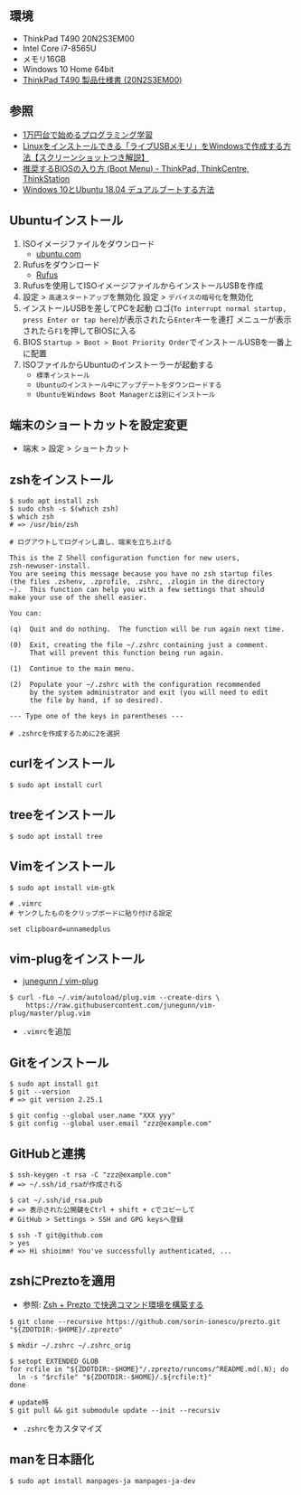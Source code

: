 ## 環境
- ThinkPad T490 20N2S3EM00
- Intel Core i7-8565U
- メモリ16GB
- Windows 10 Home 64bit
- [ThinkPad T490 製品仕様書 (20N2S3EM00)](https://www.lenovo.com/jp/ja/static/catalog/nb-2021-t490_web_0113)

## 参照
- [1万円台で始めるプログラミング学習](https://docs.komagata.org/5755)
- [Linuxをインストールできる「ライブUSBメモリ」をWindowsで作成する方法【スクリーンショットつき解説】](https://linuxfan.info/make-linux-install-usb-on-windows)
- [推奨するBIOSの入り方 (Boot Menu) - ThinkPad, ThinkCentre, ThinkStation](https://support.lenovo.com/jp/ja/solutions/HT500222)
- [Windows 10とUbuntu 18.04 デュアルブートする方法](https://www.pc-koubou.jp/magazine/35542)

## Ubuntuインストール
1. ISOイメージファイルをダウンロード
    - [ubuntu.com](https://jp.ubuntu.com/)
2. Rufusをダウンロード
    - [Rufus](https://rufus.ie/)
3. Rufusを使用してISOイメージファイルからインストールUSBを作成
4. 設定 > `高速スタートアップ`を無効化
   設定 > `デバイスの暗号化`を無効化
5. インストールUSBを差してPCを起動
   ロゴ(`To interrupt normal startup, press Enter or tap here`)が表示されたら`Enter`キーを連打
   メニューが表示されたら`F1`を押してBIOSに入る
6. BIOS `Startup > Boot > Boot Priority Order`でインストールUSBを一番上に配置
7. ISOファイルからUbuntuのインストーラーが起動する
    - `標準インストール`
    - `Ubuntuのインストール中にアップデートをダウンロードする`
    - `UbuntuをWindows Boot Managerとは別にインストール`

## 端末のショートカットを設定変更
- 端末 > 設定 > ショートカット

## zshをインストール
```
$ sudo apt install zsh
$ sudo chsh -s $(which zsh)
$ which zsh
# => /usr/bin/zsh

# ログアウトしてログインし直し、端末を立ち上げる

This is the Z Shell configuration function for new users,
zsh-newuser-install.
You are seeing this message because you have no zsh startup files
(the files .zshenv, .zprofile, .zshrc, .zlogin in the directory
~).  This function can help you with a few settings that should
make your use of the shell easier.

You can:

(q)  Quit and do nothing.  The function will be run again next time.

(0)  Exit, creating the file ~/.zshrc containing just a comment.
     That will prevent this function being run again.

(1)  Continue to the main menu.

(2)  Populate your ~/.zshrc with the configuration recommended
     by the system administrator and exit (you will need to edit
     the file by hand, if so desired).

--- Type one of the keys in parentheses --- 

# .zshrcを作成するために2を選択
```

## curlをインストール
```
$ sudo apt install curl
```

## treeをインストール
```
$ sudo apt install tree
```

## Vimをインストール
```
$ sudo apt install vim-gtk
```

```
# .vimrc
# ヤンクしたものをクリップボードに貼り付ける設定

set clipboard=unnamedplus
```

## vim-plugをインストール
- [junegunn / vim-plug](https://github.com/junegunn/vim-plug)
```
$ curl -fLo ~/.vim/autoload/plug.vim --create-dirs \
    https://raw.githubusercontent.com/junegunn/vim-plug/master/plug.vim
```
- `.vimrc`を追加

## Gitをインストール
```
$ sudo apt install git
$ git --version
# => git version 2.25.1

$ git config --global user.name "XXX yyy"
$ git config --global user.email "zzz@example.com"
```

## GitHubと連携
```
$ ssh-keygen -t rsa -C "zzz@example.com"
# => ~/.ssh/id_rsaが作成される

$ cat ~/.ssh/id_rsa.pub
# => 表示された公開鍵をCtrl + shift + cでコピーして
# GitHub > Settings > SSH and GPG keysへ登録

$ ssh -T git@github.com
> yes
# => Hi shioimm! You've successfully authenticated, ...
```

## zshにPreztoを適用
- 参照: [Zsh + Prezto で快適コマンド環境を構築する](https://dev.classmethod.jp/articles/zsh-prezto/)
```
$ git clone --recursive https://github.com/sorin-ionescu/prezto.git "${ZDOTDIR:-$HOME}/.zprezto"

$ mkdir ~/.zshrc ~/.zshrc_orig

$ setopt EXTENDED_GLOB
for rcfile in "${ZDOTDIR:-$HOME}"/.zprezto/runcoms/^README.md(.N); do
  ln -s "$rcfile" "${ZDOTDIR:-$HOME}/.${rcfile:t}"
done

# update時
$ git pull && git submodule update --init --recursiv
```
- `.zshrc`をカスタマイズ

## manを日本語化
```
$ sudo apt install manpages-ja manpages-ja-dev
```
